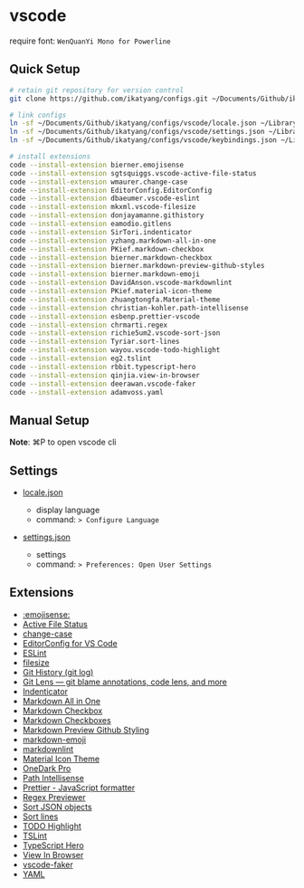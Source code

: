 # vscode

require font: `WenQuanYi Mono for Powerline`

## Quick Setup

```sh
# retain git repository for version control
git clone https://github.com/ikatyang/configs.git ~/Documents/Github/ikatyang/configs

# link configs
ln -sf ~/Documents/Github/ikatyang/configs/vscode/locale.json ~/Library/Application\ Support/Code/User
ln -sf ~/Documents/Github/ikatyang/configs/vscode/settings.json ~/Library/Application\ Support/Code/User
ln -sf ~/Documents/Github/ikatyang/configs/vscode/keybindings.json ~/Library/Application\ Support/Code/User

# install extensions
code --install-extension bierner.emojisense
code --install-extension sgtsquiggs.vscode-active-file-status
code --install-extension wmaurer.change-case
code --install-extension EditorConfig.EditorConfig
code --install-extension dbaeumer.vscode-eslint
code --install-extension mkxml.vscode-filesize
code --install-extension donjayamanne.githistory
code --install-extension eamodio.gitlens
code --install-extension SirTori.indenticator
code --install-extension yzhang.markdown-all-in-one
code --install-extension PKief.markdown-checkbox
code --install-extension bierner.markdown-checkbox
code --install-extension bierner.markdown-preview-github-styles
code --install-extension bierner.markdown-emoji
code --install-extension DavidAnson.vscode-markdownlint
code --install-extension PKief.material-icon-theme
code --install-extension zhuangtongfa.Material-theme
code --install-extension christian-kohler.path-intellisense
code --install-extension esbenp.prettier-vscode
code --install-extension chrmarti.regex
code --install-extension richie5um2.vscode-sort-json
code --install-extension Tyriar.sort-lines
code --install-extension wayou.vscode-todo-highlight
code --install-extension eg2.tslint
code --install-extension rbbit.typescript-hero
code --install-extension qinjia.view-in-browser
code --install-extension deerawan.vscode-faker
code --install-extension adamvoss.yaml
```

## Manual Setup

**Note**: ⌘P to open vscode cli

## Settings

- [locale.json](./locale.json)
  - display language
  - command: `> Configure Language`

- [settings.json](./settings.json)
  - settings
  - command: `> Preferences: Open User Settings`

## Extensions

- [:emojisense:](https://marketplace.visualstudio.com/items?itemName=bierner.emojisense)
- [Active File Status](https://marketplace.visualstudio.com/items?itemName=sgtsquiggs.vscode-active-file-status)
- [change-case](https://marketplace.visualstudio.com/items?itemName=wmaurer.change-case)
- [EditorConfig for VS Code](https://marketplace.visualstudio.com/items?itemName=EditorConfig.EditorConfig)
- [ESLint](https://marketplace.visualstudio.com/items?itemName=dbaeumer.vscode-eslint)
- [filesize](https://marketplace.visualstudio.com/items?itemName=mkxml.vscode-filesize)
- [Git History (git log)](https://marketplace.visualstudio.com/items?itemName=donjayamanne.githistory)
- [Git Lens — git blame annotations, code lens, and more](https://marketplace.visualstudio.com/items?itemName=eamodio.gitlens)
- [Indenticator](https://marketplace.visualstudio.com/items?itemName=SirTori.indenticator)
- [Markdown All in One](https://marketplace.visualstudio.com/items?itemName=yzhang.markdown-all-in-one)
- [Markdown Checkbox](https://marketplace.visualstudio.com/items?itemName=PKief.markdown-checkbox)
- [Markdown Checkboxes](https://marketplace.visualstudio.com/items?itemName=bierner.markdown-checkbox)
- [Markdown Preview Github Styling](https://marketplace.visualstudio.com/items?itemName=bierner.markdown-preview-github-styles)
- [markdown-emoji](https://marketplace.visualstudio.com/items?itemName=bierner.markdown-emoji)
- [markdownlint](https://marketplace.visualstudio.com/items?itemName=DavidAnson.vscode-markdownlint)
- [Material Icon Theme](https://marketplace.visualstudio.com/items?itemName=PKief.material-icon-theme)
- [OneDark Pro](https://marketplace.visualstudio.com/items?itemName=zhuangtongfa.Material-theme)
- [Path Intellisense](https://marketplace.visualstudio.com/items?itemName=christian-kohler.path-intellisense)
- [Prettier - JavaScript formatter](https://marketplace.visualstudio.com/items?itemName=esbenp.prettier-vscode)
- [Regex Previewer](https://marketplace.visualstudio.com/items?itemName=chrmarti.regex)
- [Sort JSON objects](https://marketplace.visualstudio.com/items?itemName=richie5um2.vscode-sort-json)
- [Sort lines](https://marketplace.visualstudio.com/items?itemName=Tyriar.sort-lines)
- [TODO Highlight](https://marketplace.visualstudio.com/items?itemName=wayou.vscode-todo-highlight)
- [TSLint](https://marketplace.visualstudio.com/items?itemName=eg2.tslint)
- [TypeScript Hero](https://marketplace.visualstudio.com/items?itemName=rbbit.typescript-hero)
- [View In Browser](https://marketplace.visualstudio.com/items?itemName=qinjia.view-in-browser)
- [vscode-faker](https://marketplace.visualstudio.com/items?itemName=deerawan.vscode-faker)
- [YAML](https://marketplace.visualstudio.com/items?itemName=adamvoss.yaml)
